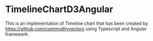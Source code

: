 # TimelineChartD3Angular
  This is an implementation of Timeline chart that has been created by https://github.com/commodityvectors using Typescript and Angular framework.
